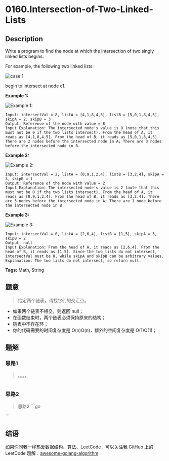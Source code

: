# 0160.Intersection-of-Two-Linked-Lists

## Description

Write a program to find the node at which the intersection of two singly linked lists begins.

For example, the following two linked lists:

![case 1](https://assets.leetcode.com/uploads/2018/12/13/160_statement.png)

begin to intersect at node c1.

**Example 1:**

![Example 1:](https://assets.leetcode.com/uploads/2018/12/13/160_example_1.png)

```text
Input: intersectVal = 8, listA = [4,1,8,4,5], listB = [5,0,1,8,4,5], skipA = 2, skipB = 3
Output: Reference of the node with value = 8
Input Explanation: The intersected node's value is 8 (note that this must not be 0 if the two lists intersect). From the head of A, it reads as [4,1,8,4,5]. From the head of B, it reads as [5,0,1,8,4,5]. There are 2 nodes before the intersected node in A; There are 3 nodes before the intersected node in B.
```

**Example 2:**

![Example 2:](https://assets.leetcode.com/uploads/2018/12/13/160_example_2.png)

```text
Input: intersectVal = 2, listA = [0,9,1,2,4], listB = [3,2,4], skipA = 3, skipB = 1
Output: Reference of the node with value = 2
Input Explanation: The intersected node's value is 2 (note that this must not be 0 if the two lists intersect). From the head of A, it reads as [0,9,1,2,4]. From the head of B, it reads as [3,2,4]. There are 3 nodes before the intersected node in A; There are 1 node before the intersected node in B.
```

**Example 3:**

![Example 3:](https://assets.leetcode.com/uploads/2018/12/13/160_example_3.png)

```text
Input: intersectVal = 0, listA = [2,6,4], listB = [1,5], skipA = 3, skipB = 2
Output: null
Input Explanation: From the head of A, it reads as [2,6,4]. From the head of B, it reads as [1,5]. Since the two lists do not intersect, intersectVal must be 0, while skipA and skipB can be arbitrary values.
Explanation: The two lists do not intersect, so return null.
```

**Tags:** Math, String

## 题意

> 给定两个链表，请找它们的交汇点。

* 如果两个链表不相交，则返回 null；
* 在函数结束时，两个链表必须保持原来的结构；
* 链表中不存在环；
* 你的代码需要的时间复杂度是 O\(n\)O\(n\)，额外的空间复杂度是 O\(1\)O\(1\)；

## 题解

### 思路1

> 。。。。

```go

```

### 思路2

> 思路2 \`\`\`go

\`\`\`

## 结语

如果你同我一样热爱数据结构、算法、LeetCode，可以关注我 GitHub 上的 LeetCode 题解：[awesome-golang-algorithm](https://github.com/Golang-Solutions/awesome-golang-algorithm)

